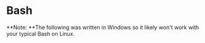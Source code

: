 # Bash
**Note: **The following was written in Windows so it likely won't work with your typical Bash on Linux.
